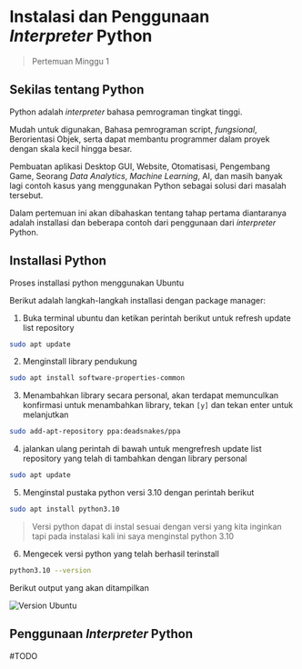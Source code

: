 # Instalasi dan Penggunaan _Interpreter_ Python
> Pertemuan Minggu 1

## Sekilas tentang Python

Python adalah _interpreter_ bahasa pemrograman tingkat tinggi.

Mudah untuk digunakan, Bahasa pemrograman script, _fungsional_, Berorientasi Objek, serta dapat membantu programmer dalam proyek dengan skala kecil hingga besar.

Pembuatan aplikasi Desktop GUI, Website, Otomatisasi, Pengembang Game, Seorang _Data Analytics_, _Machine Learning_, AI, dan masih banyak lagi contoh kasus yang menggunakan Python sebagai solusi dari masalah tersebut.

Dalam pertemuan ini akan dibahaskan tentang tahap pertama diantaranya adalah installasi dan beberapa contoh dari penggunaan dari _interpreter_ Python.

## Installasi Python

Proses installasi python menggunakan Ubuntu

Berikut adalah langkah-langkah installasi dengan package manager:

1. Buka terminal ubuntu dan ketikan perintah berikut untuk refresh update list repository

```bash
sudo apt update
```

2. Menginstall library pendukung

```bash
sudo apt install software-properties-common
```

3. Menambahkan library secara personal, akan terdapat memunculkan konfirmasi untuk menambahkan library, tekan `[y]` dan tekan enter untuk melanjutkan

```bash
sudo add-apt-repository ppa:deadsnakes/ppa
```

4. jalankan ulang perintah di bawah untuk mengrefresh update list repository yang telah di tambahkan dengan library personal

```bash
sudo apt update
```

5. Menginstal pustaka python versi 3.10 dengan perintah berikut

```bash
sudo apt install python3.10
```

> Versi python dapat di instal sesuai dengan versi yang kita inginkan tapi pada instalasi kali ini saya menginstal python 3.10

6. Mengecek versi python yang telah berhasil terinstall

```bash
python3.10 --version
```
Berikut output yang akan  ditampilkan

![Version Ubuntu](https://firebasestorage.googleapis.com/v0/b/galangbelajar.appspot.com/o/ubuntu.png?alt=media&token=f5017821-e329-4edd-b45b-2c6a4ae4418d)


## Penggunaan _Interpreter_ Python

#TODO